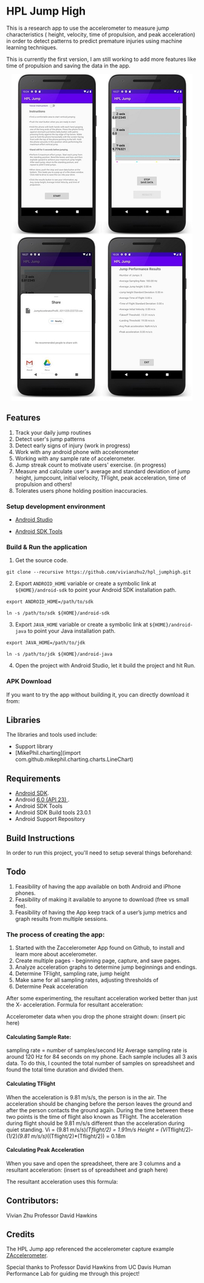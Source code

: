 # HPL Jump High

This is a research app to use the accelerometer to measure jump characteristics ( height, velocity, time of propulsion, and peak acceleration) in order to detect patterns to predict premature injuries using machine learning techniques.

This is currently the first version, I am still working to add more features like time of propulsion and saving the data in the app. 

<p align="center">
    <img src="hpl_jump.jpg" alt="Screenshots"/>
</p>


## Features
1. Track your daily jump routines 
2. Detect user's jump patterns
3. Detect early signs of injury (work in progress) 
4. Work with any android phone with accelerometer
5. Working with any sample rate of accelerometer.
6. Jump streak count to motivate users' exercise. (in progress)
7. Measure and calculate user's average and standard deviation of jump height, jumpcount, initial velocity, TFlight, peak acceleration, time of propulsion and others! 
8. Tolerates users phone holding position inaccuracies.

### Setup development environment

* [Android Studio](https://developer.android.com/studio)

* [Android SDK Tools](https://developer.android.com/studio#Other)





### Build & Run the application

1. Get the source code.

```
git clone --recursive https://github.com/vivianzhu2/hpl_jumphigh.git
```
2. Export `ANDROID_HOME` variable or create a symbolic link at `${HOME}/android-sdk` to point your Android SDK installation path.

```
export ANDROID_HOME=/path/to/sdk
```
```
ln -s /path/to/sdk ${HOME}/android-sdk
```

3. Export `JAVA_HOME` variable or create a symbolic link at `${HOME}/android-java` to point your Java installation path.

```
export JAVA_HOME=/path/to/jdk
```
```
ln -s /path/to/jdk ${HOME}/android-java
```
4. Open the project with Android Studio, let it build the project and hit Run.

### APK Download
If you want to try the app without building it, you can directly download it from: 

## Libraries

The libraries and tools used include:

- Support library
- [MikePhil.charting](import com.github.mikephil.charting.charts.LineChart)

## Requirements

- [Android SDK](http://developer.android.com/sdk/index.html).
- Android [6.0 (API 23) ](http://developer.android.com/tools/revisions/platforms.html#6.0).
- Android SDK Tools
- Android SDK Build tools 23.0.1
- Android Support Repository

## Build Instructions

In order to run this project, you'll need to setup several things beforehand:



## Todo
1. Feasibility of having the app available on both Android and iPhone phones.
2. Feasibility of making it available to anyone to download (free vs small fee).
3. Feasibility of having the App keep track of a user’s jump metrics and graph results from multiple sessions.


### The process of creating the app: 
1. Started with the Zaccelerometer App found on Github, to install and learn more about accelerometer. 
2. Create multiple pages - beginning page, capture, and save pages.
3. Analyze acceleration graphs to determine jump beginnings and endings.
4. Determine TFlight, sampling rate, jump height
5. Make same for all sampling rates, adjusting thresholds of 
6. Determine Peak acceleration 


After some experimenting, the resultant acceleration worked better than just the X- acceleration.
Formula for resultant acceleration:


Accelerometer data when you drop the phone straight down:
(insert pic here) 
#### Calculating Sample Rate:
sampling rate = number of samples/second Hz
Average sampling rate is around 120 Hz for 84 seconds on my phone. Each sample includes all 3 axis data. To do this, I counted the total number of samples on spreadsheet
and found the total time duration and divided them.
#### Calculating TFlight
When the acceleration is 9.81 m/s/s, the person is in the air. The acceleration should be changing before the person leaves the ground and after the person contacts the ground again. During the time between these two points is the time of flight also known as TFlight.
The acceleration during flight should be 9.81 m/s/s different than the acceleration during quiet standing.
Vi =  (9.81 m/s/s)*(Tflight/2) = 1.91m/s
Height = (Vi*Tflight/2)-(1/2)*(9.81 m/s/s)*((Tflight/2)*(Tflight/2)) = 0.18m






#### Calculating Peak Acceleration






When you save and open the spreadsheet, there are 3 columns and a resultant acceleration: (insert ss of spreadsheet and graph here) 

The resultant acceleration uses this formula: 



## Contributors:
Vivian Zhu 
Professor David Hawkins


## Credits
The HPL Jump app referenced the accelerometer capture example [ZAccelerometer](https://github.com/zkhan1/ZAccelerometer-Android-app).

Special thanks to Professor David Hawkins from UC Davis Human Performance Lab for guiding me through this project! 

